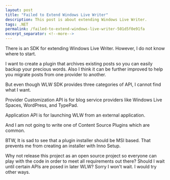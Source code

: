 ```yaml
---
layout: post
title: "Failed to Extend Windows Live Writer"
description: This post is about extending Windows Live Writer.
tags: .NET
permalink: /failed-to-extend-windows-live-writer-501d5f0e91fa
excerpt_separator: <!--more-->
---
```

There is an SDK for extending Windows Live Writer. However, I do not know where to start.
<!--more-->

I want to create a plugin that archives existing posts so you can easily backup your precious words. Also I think it can be further improved to help you migrate posts from one provider to another.

But even though WLW SDK provides three categories of API, I cannot find what I want.

Provider Customization API is for blog service providers like Windows Live Spaces, WordPress, and TypePad.

Application API is for launching WLW from an external application.

And I am not going to write one of Content Source Plugins which are common.

BTW, It is sad to see that a plugin installer should be MSI based. That prevents me from creating an installer with Inno Setup.

Why not release this project as an open source project so everyone can play with the code in order to meet all requirements out there? Should I wait until certain APIs are posed in later WLW? Sorry I won't wait. I would try other ways.
